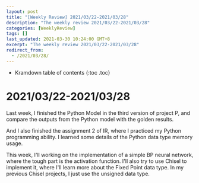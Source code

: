 ```yaml
---
layout: post
title: "[Weekly Review] 2021/03/22-2021/03/28"
description: "The weekly review 2021/03/22-2021/03/28"
categories: [WeeklyReview]
tags: []
last_updated: 2021-03-30 10:24:00 GMT+8
excerpt: "The weekly review 2021/03/22-2021/03/28"
redirect_from:
  - /2021/03/28/
---
```


* Kramdown table of contents
{:toc .toc}
# 2021/03/22-2021/03/28

Last week, I finished the Python Model in the third version of project P, and compare the outputs from the Python model with the golden results.

And I also finished the assignment 2 of IR, where I practiced my Python programming ability. I learned some details of the Python data type memory usage.

This week, I'll working on the implementation of a simple BP neural network, where the tough part is the activation function. I'll also try to use Chisel to implement it, where I'll learn more about the Fixed Point data type. In my previous Chisel projects, I just use the unsigned data type.

